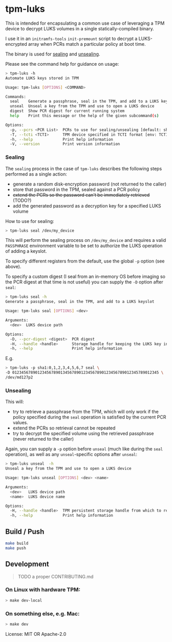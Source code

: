 # tpm-luks

This is intended for encapsulating a common use case of leveraging
a TPM device to decrypt LUKS volumes in a single statically-compiled
binary.

I use it in an `initramfs-tools` `init-premount` script to decrypt
a LUKS-encrypted array when PCRs match a particular policy at boot
time.

The binary is used for [sealing](#sealing) and [unsealing](#unsealing).

Please see the command help for guidance on usage:

```bash
> tpm-luks -h
Automate LUKS keys stored in TPM

Usage: tpm-luks [OPTIONS] <COMMAND>

Commands:
  seal    Generate a passphrase, seal in the TPM, and add to a LUKS keyslot
  unseal  Unseal a key from the TPM and use to open a LUKS device
  digest  Show PCR digest for current running system
  help    Print this message or the help of the given subcommand(s)

Options:
  -p, --pcrs <PCR List>  PCRs to use for sealing/unsealing [default: sha1:0,1,2,3,4,7]
  -T, --tcti <TCTI>      TPM device specified in TCTI format [env: TCTI=] [default: device:/dev/tpmrm0]
  -h, --help             Print help information
  -V, --version          Print version information
```

### Sealing

The `sealing` process in the case of `tpm-luks` describes the following
steps performed as a single action:

+ generate a random disk-encryption password (not returned to the caller)
+ store that password in the TPM, sealed against a PCR policy
+ ~~extend the PCRs so the password can't be immediately retrieved~~ (TODO?)
+ add the generated password as a decryption key for a specified LUKS volume

How to use for sealing:

```bash
> tpm-luks seal /dev/my_device
```

This will perform the sealing process on `/dev/my_device` and requires a valid
`PASSPHRASE` environment variable to be set to authorize the LUKS operation of
adding a keyslot.

To specify different registers from the default, use the global `-p` option (see above).

To specify a custom digest (I seal from an in-memory OS before
imaging so the PCR digest at that time is not useful) you can supply the `-D` option after
`seal`:

```bash
> tpm-luks seal -h
Generate a passphrase, seal in the TPM, and add to a LUKS keyslot

Usage: tpm-luks seal [OPTIONS] <dev>

Arguments:
  <dev>  LUKS device path

Options:
  -D, --pcr-digest <digest>  PCR digest
  -H, --handle <handle>      Storage handle for keeping the LUKS key in the TPM [default: 0x81000000]
  -h, --help                 Print help information
```

E.g.

```bash
> tpm-luks -p sha1:0,1,2,3,4,5,6,7 seal \
-D 0123456789012345678901345678901234567890123456789012345789012345 \
/dev/md127p2
```

### Unsealing

This will:
+ try to retrieve a passphrase from the TPM, which will only work if the policy specified during the `seal` operation is satisfied by the current PCR values.
+ extend the PCRs so retrieval cannot be repeated
+ try to decrypt the specified volume using the retrieved passphrase (never returned to the caller)

Again, you can supply a `-p` option before `unseal` (much like during the `seal` operation), as
well as any `unseal`-specific options after `unseal`:

```bash
> tpm-luks unseal  -h
Unseal a key from the TPM and use to open a LUKS device

Usage: tpm-luks unseal [OPTIONS] <dev> <name>

Arguments:
  <dev>   LUKS device path
  <name>  LUKS device name

Options:
  -H, --handle <handle>  TPM persistent storage handle from which to retrieve the LUKS key [default: 0x81000000]
  -h, --help             Print help information
```

## Build / Push

```bash
make build
make push
```

## Development

> TODO a proper CONTRIBUTING.md

### On Linux with hardware TPM:
```bash
> make dev-local
```

### On something else, e.g. Mac:
```bash
> make dev
```

License: MIT OR Apache-2.0
